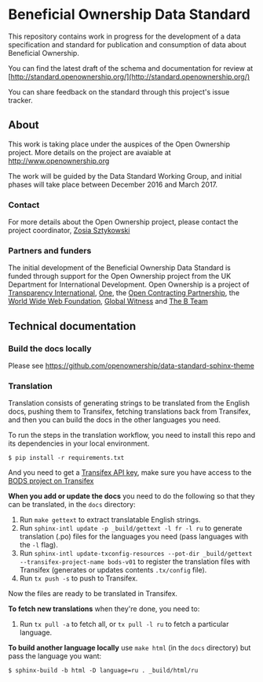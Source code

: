 Beneficial Ownership Data Standard
==================================

This repository contains work in progress for the development of a data specification and standard for publication and consumption of data about Beneficial Ownership.

You can find the latest draft of the schema and documentation for review at [http://standard.openownership.org/](http://standard.openownership.org/)

You can share feedback on the standard through this project's issue tracker. 

## About

This work is taking place under the auspices of the Open Ownership project. More details on the project are avaiable at http://www.openownership.org 

The work will be guided by the Data Standard Working Group, and initial phases will take place between December 2016 and March 2017.

### Contact

For more details about the Open Ownership project, please contact the project coordinator, [Zosia Sztykowski](mailto:zosia@openownership.org)

### Partners and funders

The initial development of the Beneficial Ownership Data Standard is funded through support for the Open Ownership project from the UK Department for International Development. Open Ownership is a project of [Transparency International](https://www.transparency.org/), [One](https://www.one.org/international/), the [Open Contracting Partnership](http://www.open-contracting.org), the [World Wide Web Foundation](http://www.webfoundation.org), [Global Witness](https://www.globalwitness.org/en-gb/) and [The B Team](http://bteam.org/)

## Technical documentation

### Build the docs locally

Please see https://github.com/openownership/data-standard-sphinx-theme

### Translation

Translation consists of generating strings to be translated from the English docs, pushing them to Transifex, fetching translations back from Transifex, and then you can build the docs in the other languages you need.

To run the steps in the translation workflow, you need to install this repo and its dependencies in your local environment.

```
$ pip install -r requirements.txt 
```

And you need to get a [Transifex API key](https://www.transifex.com/user/settings/api/), make sure you have access to the [BODS project on Transifex](https://www.transifex.com/OpenDataServices/bods)

**When you add or update the docs** you need to do the following so that they can be translated, in the `docs` directory:

1. Run `make gettext` to extract translatable English strings.
2. Run `sphinx-intl update -p _build/gettext -l fr -l ru` to generate translation (.po) files for the languages you need (pass languages with the `-l` flag).
3. Run `sphinx-intl update-txconfig-resources --pot-dir _build/gettext --transifex-project-name bods-v01` to register the translation files with Transifex (generates or updates contents `.tx/config` file).
4. Run `tx push -s` to push to Transifex.

Now the files are ready to be translated in Transifex.

**To fetch new translations** when they're done, you need to:

1. Run `tx pull -a` to fetch all, or `tx pull -l ru` to fetch a particular language.

**To build another language locally** use `make html` (in the `docs` directory) but pass the language you want:

```
$ sphinx-build -b html -D language=ru . _build/html/ru
```